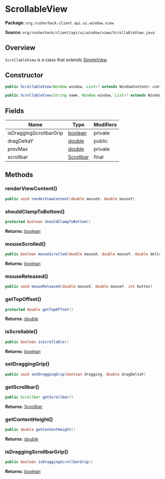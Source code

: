# ScrollableView

**Package:** `org.rusherhack.client.api.ui.window.view`

**Source:** `org/rusherhack/client/api/ui/window/view/ScrollableView.java`

## Overview

`ScrollableView` is a class that extends [SimpleView](/client/api/ui/window/view/SimpleView.md).

## Constructor

```java
public ScrollableView(Window window, List<? extends WindowContent> contentList)
```

```java
public ScrollableView(String name, Window window, List<? extends WindowContent> contentList)
```

## Fields

| Name | Type | Modifiers |
|------|------|----------|
| isDraggingScrollbarGrip | [boolean](https://docs.oracle.com/en/java/javase/21/docs/api/java.base/java/lang/Boolean.html) | private |
| dragDeltaY | [double](https://docs.oracle.com/en/java/javase/21/docs/api/java.base/java/lang/Double.html) | public |
| prevMax | [double](https://docs.oracle.com/en/java/javase/21/docs/api/java.base/java/lang/Double.html) | private |
| scrollbar | [Scrollbar](/client/api/utils/objects/Scrollbar.md) | final |


## Methods

### renderViewContent()

```java
public void renderViewContent(double mouseX, double mouseY)
```

### shouldClampToBottom()

```java
protected boolean shouldClampToBottom()
```

**Returns:** [boolean](https://docs.oracle.com/en/java/javase/21/docs/api/java.base/java/lang/Boolean.html)

### mouseScrolled()

```java
public boolean mouseScrolled(double mouseX, double mouseY, double delta)
```

**Returns:** [boolean](https://docs.oracle.com/en/java/javase/21/docs/api/java.base/java/lang/Boolean.html)

### mouseReleased()

```java
public void mouseReleased(double mouseX, double mouseY, int button)
```

### getTopOffset()

```java
protected double getTopOffset()
```

**Returns:** [double](https://docs.oracle.com/en/java/javase/21/docs/api/java.base/java/lang/Double.html)

### isScrollable()

```java
public boolean isScrollable()
```

**Returns:** [boolean](https://docs.oracle.com/en/java/javase/21/docs/api/java.base/java/lang/Boolean.html)

### setDraggingGrip()

```java
public void setDraggingGrip(boolean dragging, double dragDeltaY)
```

### getScrollbar()

```java
public Scrollbar getScrollbar()
```

**Returns:** [Scrollbar](/client/api/utils/objects/Scrollbar.md)

### getContentHeight()

```java
public double getContentHeight()
```

**Returns:** [double](https://docs.oracle.com/en/java/javase/21/docs/api/java.base/java/lang/Double.html)

### isDraggingScrollbarGrip()

```java
public boolean isDraggingScrollbarGrip()
```

**Returns:** [boolean](https://docs.oracle.com/en/java/javase/21/docs/api/java.base/java/lang/Boolean.html)

